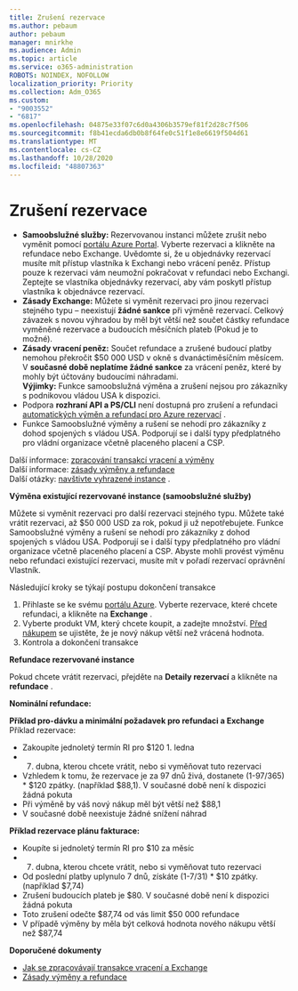 ```yaml
---
title: Zrušení rezervace
ms.author: pebaum
author: pebaum
manager: mnirkhe
ms.audience: Admin
ms.topic: article
ms.service: o365-administration
ROBOTS: NOINDEX, NOFOLLOW
localization_priority: Priority
ms.collection: Adm_O365
ms.custom:
- "9003552"
- "6817"
ms.openlocfilehash: 04875e33f07c6d0a4306b3579ef81f2d28c7f506
ms.sourcegitcommit: f8b41ecda6db0b8f64fe0c51f1e8e6619f504d61
ms.translationtype: MT
ms.contentlocale: cs-CZ
ms.lasthandoff: 10/28/2020
ms.locfileid: "48807363"
---
```

# <a name="cancelling-reservation"></a>Zrušení rezervace

- **Samoobslužné služby:** Rezervovanou instanci můžete zrušit nebo vyměnit pomocí [portálu Azure Portal](https://portal.azure.com/#blade/Microsoft_Azure_Reservations/ReservationsBrowseBlade). Vyberte rezervaci a klikněte na refundace nebo Exchange. Uvědomte si, že u objednávky rezervací musíte mít přístup vlastníka k Exchangi nebo vrácení peněz. Přístup pouze k rezervaci vám neumožní pokračovat v refundaci nebo Exchangi. Zeptejte se vlastníka objednávky rezervací, aby vám poskytl přístup vlastníka k objednávce rezervací.
- **Zásady Exchange:** Můžete si vyměnit rezervaci pro jinou rezervaci stejného typu – neexistují **žádné sankce** při výměně rezervací. Celkový závazek s novou výhradou by měl být větší než součet částky refundace vyměněné rezervace a budoucích měsíčních plateb (Pokud je to možné).
- **Zásady vracení peněz:** Součet refundace a zrušené budoucí platby nemohou překročit $50 000 USD v okně s dvanáctiměsíčním měsícem. V **současné době neplatíme žádné sankce** za vrácení peněz, které by mohly být účtovány budoucími náhradami.  
    **Výjimky:** Funkce samoobslužná výměna a zrušení nejsou pro zákazníky s podnikovou vládou USA k dispozici.
- Podpora **rozhraní API a PS/CLI** není dostupná pro zrušení a refundaci [automatických výměn a refundací pro Azure rezervací](https://docs.microsoft.com/azure/cost-management-billing/reservations/exchange-and-refund-azure-reservations?WT.mc_id=Portal-Microsoft_Azure_Support) .
- Funkce Samoobslužné výměny a rušení se nehodí pro zákazníky z dohod spojených s vládou USA. Podporují se i další typy předplatného pro vládní organizace včetně placeného placení a CSP.

Další informace: [zpracování transakcí vracení a výměny](https://docs.microsoft.com/azure/billing/billing-azure-reservations-self-service-exchange-and-refund?WT.mc_id=Portal-Microsoft_Azure_Support#how-return-and-exchange-transactions-are-processed)  
Další informace: [zásady výměny a refundace](https://docs.microsoft.com/azure/billing/billing-azure-reservations-self-service-exchange-and-refund?WT.mc_id=Portal-Microsoft_Azure_Support#exchange-policies)  
Další otázky: [navštivte vyhrazené instance](https://docs.microsoft.com/azure/billing/billing-save-compute-costs-reservations?WT.mc_id=Portal-Microsoft_Azure_Support) .

**Výměna existující rezervované instance (samoobslužné služby)**

Můžete si vyměnit rezervaci pro další rezervaci stejného typu. Můžete také vrátit rezervaci, až $50 000 USD za rok, pokud ji už nepotřebujete. Funkce Samoobslužné výměny a rušení se nehodí pro zákazníky z dohod spojených s vládou USA. Podporují se i další typy předplatného pro vládní organizace včetně placeného placení a CSP. Abyste mohli provést výměnu nebo refundaci existující rezervaci, musíte mít v pořadí rezervací oprávnění Vlastník.

Následující kroky se týkají postupu dokončení transakce

1. Přihlaste se ke svému [portálu Azure](https://portal.azure.com/#blade/Microsoft_Azure_Reservations/ReservationsBrowseBlade). Vyberte rezervace, které chcete refundaci, a klikněte na **Exchange** .
2. Vyberte produkt VM, který chcete koupit, a zadejte množství. [Před nákupem](https://docs.microsoft.com/azure/virtual-machines/windows/prepay-reserved-vm-instances?WT.mc_id=Portal-Microsoft_Azure_Support#determine-the-right-vm-size-before-you-buy) se ujistěte, že je nový nákup větší než vrácená hodnota.
3. Kontrola a dokončení transakce

**Refundace rezervované instance**

Pokud chcete vrátit rezervaci, přejděte na **Detaily rezervací** a klikněte na **refundace** .

**Nominální refundace:**

**Příklad pro-dávku a minimální požadavek pro refundaci a Exchange**  
Příklad rezervace:

- Zakoupíte jednoletý termín RI pro $120 1. ledna
- 7. dubna, kterou chcete vrátit, nebo si vyměňovat tuto rezervaci
- Vzhledem k tomu, že rezervace je za 97 dnů živá, dostanete (1-97/365) * $120 zpátky. (například $88,1). V současné době není k dispozici žádná pokuta
- Při výměně by váš nový nákup měl být větší než $88,1
- V současné době neexistuje žádné snížení náhrad

**Příklad rezervace plánu fakturace:**

- Koupíte si jednoletý termín RI pro $10 za měsíc
- 7. dubna, kterou chcete vrátit, nebo si vyměňovat tuto rezervaci
- Od poslední platby uplynulo 7 dnů, získáte (1-7/31) * $10 zpátky. (například $7,74)
- Zrušení budoucích plateb je $80. V současné době není k dispozici žádná pokuta
- Toto zrušení odečte $87,74 od vás limit $50 000 refundace
- V případě výměny by měla být celková hodnota nového nákupu větší než $87,74

**Doporučené dokumenty**

- [Jak se zpracovávají transakce vracení a Exchange](https://docs.microsoft.com/azure/billing/billing-azure-reservations-self-service-exchange-and-refund?WT.mc_id=Portal-Microsoft_Azure_Support#how-return-and-exchange-transactions-are-processed)
- [Zásady výměny a refundace](https://docs.microsoft.com/azure/billing/billing-azure-reservations-self-service-exchange-and-refund?WT.mc_id=Portal-Microsoft_Azure_Support#exchange-policies)